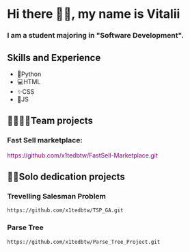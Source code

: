 # Hi there 🐱‍👤, my name is Vitalii
### I am a student majoring in "Software Development".

## Skills and Experience
* 🐍Python 
* 💻HTML
* ✨CSS
* 🧩JS

## 👨‍👩‍👧‍👦Team projects
### Fast Sell marketplace:
<p style="color: purple;">https://github.com/x1tedbtw/FastSell-Marketplace.git</p> 

## 👨‍💻Solo dedication projects

### Trevelling Salesman Problem
```
https://github.com/x1tedbtw/TSP_GA.git
```

### Parse Tree
```
https://github.com/x1tedbtw/Parse_Tree_Project.git
```

